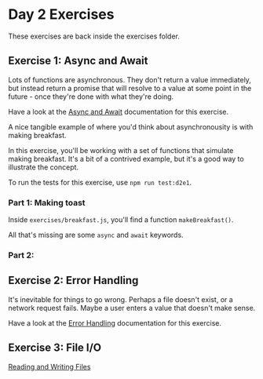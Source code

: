 # Day 2 Exercises

These exercises are back inside the exercises folder.

## Exercise 1: Async and Await

Lots of functions are asynchronous. They don't return a value immediately, but instead return a promise that will resolve to a value at some point in the future - once they're done with what they're doing.

Have a look at the [Async and Await](https://swe-docs.netlify.app/js/async-await.html) documentation for this exercise.

A nice tangible example of where you'd think about asynchronousity is with making breakfast. 

In this exercise, you'll be working with a set of functions that simulate making breakfast. It's a bit of a contrived example, but it's a good way to illustrate the concept.

To run the tests for this exercise, use `npm run test:d2e1`.

### Part 1: Making toast

Inside `exercises/breakfast.js`, you'll find a function `makeBreakfast()`.

All that's missing are some `async` and `await` keywords.

### Part 2: 


## Exercise 2: Error Handling

It's inevitable for things to go wrong. Perhaps a file doesn't exist, or a network request fails. Maybe a user enters a value that doesn't make sense.

Have a look at the [Error Handling](https://swe-docs.netlify.app/js/handling-errors.html) documentation for this exercise.

## Exercise 3: File I/O

[Reading and Writing Files](https://swe-docs.netlify.app/js/reading-and-writing-files.html)
